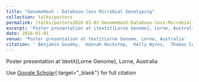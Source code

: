 ```yaml
---
title: "GenomeHash - Database-less Microbial Genotyping"
collection: talks/posters
permalink: /talks/posters2016-01-01-GenomeHash-Database-less-Microbial-Genotyping
excerpt: 'Poster presentation at \textit{Lorne Genome}, Lorne, Australia'
date: 2016-01-01
venue: 'Poster presentation at textitLorne Genome, Lorne, Australia'
citation: ' Benjamin Goudey,  Hannah Huckstep,  Kelly Wyres,  Thomas Conway, &quot;GenomeHash - Database-less Microbial Genotyping.&quot; Poster presentation at textitLorne Genome, Lorne, Australia, 2016.'
---
```

Poster presentation at \textit{Lorne Genome}, Lorne, Australia

Use [Google Scholar](https://scholar.google.com/scholar?q=GenomeHash+++Database+less+Microbial+Genotyping){:target="_blank"} for full citation